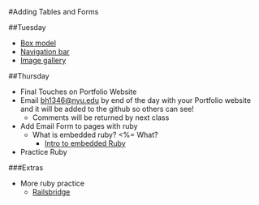 #Adding Tables and Forms

##Tuesday
- [Box model](http://www.w3schools.com/css/css_boxmodel.asp)
- [Navigation bar](http://www.w3schools.com/css/css_navbar.asp)
- [Image gallery](http://www.w3schools.com/css/css_image_gallery.asp)



##Thursday
- Final Touches on Portfolio Website
- Email bh1346@nyu.edu by end of the day with your Portfolio website and it will be added to the github so others can see!
	- Comments will be returned by next class
- Add Email Form to pages with ruby
	- What is embedded ruby? <%= What?
		- [Intro to embedded Ruby](https://www.startuprocket.com/articles/a-quick-introduction-to-embedded-ruby-a-k-a-erb-eruby)
- Practice Ruby

###Extras
- More ruby practice 
	- [Railsbridge](http://docs.railsbridge.org/ruby/ruby)

